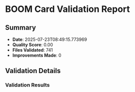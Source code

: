 # BOOM Card Validation Report

## Summary
- **Date**: 2025-07-23T08:49:15.773969
- **Quality Score**: 0.00
- **Files Validated**: 741
- **Improvements Made**: 0

## Validation Details

### Validation Results

